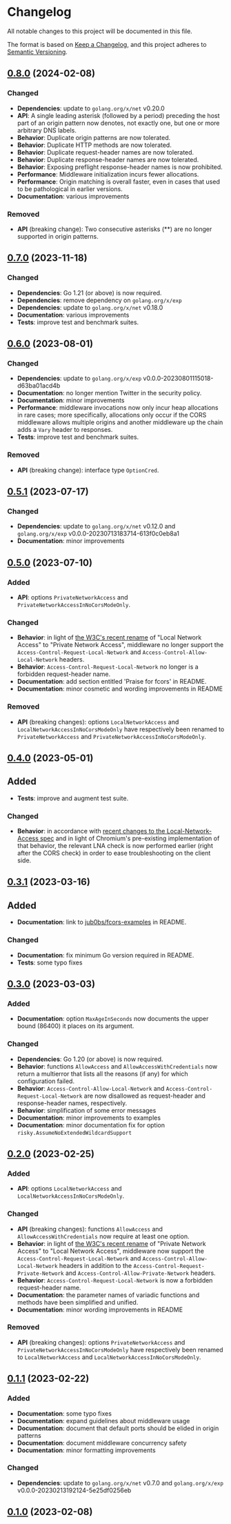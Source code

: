 # Changelog

All notable changes to this project will be documented in this file.

The format is based on [Keep a Changelog](https://keepachangelog.com/en/1.0.0/),
and this project adheres to [Semantic Versioning](https://semver.org/spec/v2.0.0.html).

## [0.8.0] (2024-02-08)

### Changed

- **Dependencies**: update to `golang.org/x/net` v0.20.0
- **API**: A single leading asterisk (followed by a period) preceding the host
  part of an origin pattern now denotes, not exactly one, but one or more
  arbitrary DNS labels.
- **Behavior**: Duplicate origin patterns are now tolerated.
- **Behavior**: Duplicate HTTP methods are now tolerated.
- **Behavior**: Duplicate request-header names are now tolerated.
- **Behavior**: Duplicate response-header names are now tolerated.
- **Behavior**: Exposing preflight response-header names is now prohibited.
- **Performance**: Middleware initialization incurs fewer allocations.
- **Performance**: Origin matching is overall faster, even in cases that used
  to be pathological in earlier versions.
- **Documentation**: various improvements

### Removed

- **API** (breaking change): Two consecutive asterisks (**) are no longer
  supported in origin patterns.

## [0.7.0] (2023-11-18)

### Changed

- **Dependencies**: Go 1.21 (or above) is now required.
- **Dependencies**: remove dependency on `golang.org/x/exp`
- **Dependencies**: update to `golang.org/x/net` v0.18.0
- **Documentation**: various improvements
- **Tests**: improve test and benchmark suites.

## [0.6.0] (2023-08-01)

### Changed

- **Dependencies**: update to `golang.org/x/exp`
  v0.0.0-20230801115018-d63ba01acd4b
- **Documentation**: no longer mention Twitter in the security policy.
- **Documentation**: minor improvements
- **Performance**: middleware invocations now only incur heap allocations
  in rare cases; more specifically, allocations only occur
  if the CORS middleware allows multiple origins
  and another middleware up the chain adds a `Vary` header to responses.
- **Tests**: improve test and benchmark suites.

### Removed

- **API** (breaking change): interface type `OptionCred`.

## [0.5.1] (2023-07-17)

### Changed

- **Dependencies**: update to `golang.org/x/net` v0.12.0
  and `golang.org/x/exp` v0.0.0-20230713183714-613f0c0eb8a1
- **Documentation**: minor improvements

## [0.5.0] (2023-07-10)

### Added

- **API**: options `PrivateNetworkAccess` and
  `PrivateNetworkAccessInNoCorsModeOnly`.

### Changed

- **Behavior**: in light of [the W3C's recent rename][pna-rename2]
  of "Local Network Access" to "Private Network Access",
  middleware no longer support
  the `Access-Control-Request-Local-Network`
  and `Access-Control-Allow-Local-Network` headers.
- **Behavior**: `Access-Control-Request-Local-Network`
  no longer is a forbidden request-header name.
- **Documentation**: add section entitled 'Praise for fcors' in README.
- **Documentation**: minor cosmetic and wording improvements in README

### Removed

- **API** (breaking changes):
  options `LocalNetworkAccess` and `LocalNetworkAccessInNoCorsModeOnly`
  have respectively been renamed to
  `PrivateNetworkAccess` and `PrivateNetworkAccessInNoCorsModeOnly`.

## [0.4.0] (2023-05-01)

## Added

- **Tests**: improve and augment test suite.

### Changed

- **Behavior**: in accordance with
  [recent changes to the Local-Network-Access spec][pna-earlier]
  and in light of Chromium's pre-existing implementation of that behavior,
  the relevant LNA check is now performed earlier
  (right after the CORS check)
  in order to ease troubleshooting on the client side.

## [0.3.1] (2023-03-16)

## Added

- **Documentation**: link to [jub0bs/fcors-examples][examples] in README.

### Changed

- **Documentation**: fix minimum Go version required in README.
- **Tests**: some typo fixes

## [0.3.0] (2023-03-03)

### Added

- **Documentation**: option `MaxAgeInSeconds` now documents the upper bound
  (86400) it places on its argument.

### Changed

- **Dependencies**: Go 1.20 (or above) is now required.
- **Behavior**: functions `AllowAccess` and `AllowAccessWithCredentials`
  now return a multierror that lists all the reasons (if any)
  for which configuration failed.
- **Behavior**: `Access-Control-Allow-Local-Network` and
  `Access-Control-Request-Local-Network` are now disallowed
  as request-header and response-header names, respectively.
- **Behavior**: simplification of some error messages
- **Documentation**: minor improvements to examples
- **Documentation**: minor documentation fix for option
  `risky.AssumeNoExtendedWildcardSupport`

## [0.2.0] (2023-02-25)

### Added

- **API**: options `LocalNetworkAccess` and
  `LocalNetworkAccessInNoCorsModeOnly`.

### Changed

- **API** (breaking changes):
  functions `AllowAccess` and `AllowAccessWithCredentials`
  now require at least one option.
- **Behavior**: in light of [the W3C's recent rename][pna-rename]
  of "Private Network Access" to "Local Network Access",
  middleware now support
  the `Access-Control-Request-Local-Network`
  and `Access-Control-Allow-Local-Network` headers
  in addition to
  the `Access-Control-Request-Private-Network`
  and `Access-Control-Allow-Private-Network` headers.
- **Behavior**: `Access-Control-Request-Local-Network`
  is now a forbidden request-header name.
- **Documentation**: the parameter names of variadic functions and methods
  have been simplified and unified.
- **Documentation**: minor wording improvements in README

### Removed

- **API** (breaking changes):
  options `PrivateNetworkAccess` and `PrivateNetworkAccessInNoCorsModeOnly`
  have respectively been renamed to
  `LocalNetworkAccess` and `LocalNetworkAccessInNoCorsModeOnly`.

## [0.1.1] (2023-02-22)

### Added

- **Documentation**: some typo fixes
- **Documentation**: expand guidelines about middleware usage
- **Documentation**: document that default ports should be elided
  in origin patterns
- **Documentation**: document middleware concurrency safety
- **Documentation**: minor formatting improvements

### Changed

- **Dependencies**: update to `golang.org/x/net` v0.7.0
  and `golang.org/x/exp` v0.0.0-20230213192124-5e25df0256eb

## [0.1.0] (2023-02-08)

[0.8.0]: https://github.com/jub0bs/fcors/compare/v0.7.0...v0.8.0
[0.7.0]: https://github.com/jub0bs/fcors/compare/v0.6.0...v0.7.0
[0.6.0]: https://github.com/jub0bs/fcors/compare/v0.5.1...v0.6.0
[0.5.1]: https://github.com/jub0bs/fcors/compare/v0.5.0...v0.5.1
[0.5.0]: https://github.com/jub0bs/fcors/compare/v0.4.0...v0.5.0
[0.4.0]: https://github.com/jub0bs/fcors/compare/v0.3.1...v0.4.0
[0.3.1]: https://github.com/jub0bs/fcors/compare/v0.3.0...v0.3.1
[0.3.0]: https://github.com/jub0bs/fcors/compare/v0.2.0...v0.3.0
[0.2.0]: https://github.com/jub0bs/fcors/compare/v0.1.1...v0.2.0
[0.1.1]: https://github.com/jub0bs/fcors/compare/v0.1.0...v0.1.1
[0.1.0]: https://github.com/jub0bs/fcors/releases/tag/v0.1.0

[examples]: https://github.com/jub0bs/fcors-examples
[pna-earlier]: https://github.com/WICG/private-network-access/pull/90
[pna-rename]: https://github.com/WICG/private-network-access/issues/91
[pna-rename2]: https://github.com/WICG/private-network-access/pull/106
